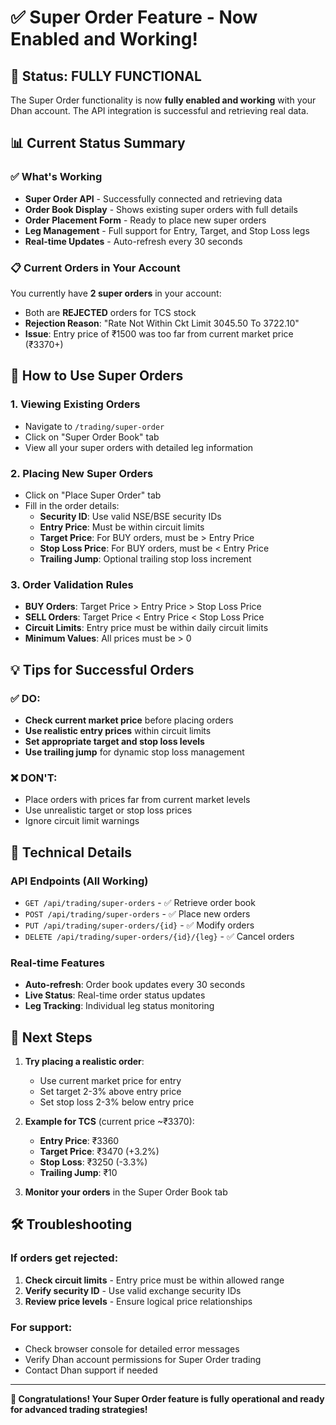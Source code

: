 # ✅ Super Order Feature - Now Enabled and Working!

## 🎉 Status: **FULLY FUNCTIONAL**

The Super Order functionality is now **fully enabled and working** with your Dhan account. The API integration is successful and retrieving real data.

## 📊 Current Status Summary

### ✅ What's Working
- **Super Order API** - Successfully connected and retrieving data
- **Order Book Display** - Shows existing super orders with full details
- **Order Placement Form** - Ready to place new super orders
- **Leg Management** - Full support for Entry, Target, and Stop Loss legs
- **Real-time Updates** - Auto-refresh every 30 seconds

### 📋 Current Orders in Your Account
You currently have **2 super orders** in your account:
- Both are **REJECTED** orders for TCS stock
- **Rejection Reason**: "Rate Not Within Ckt Limit 3045.50 To 3722.10"
- **Issue**: Entry price of ₹1500 was too far from current market price (₹3370+)

## 🚀 How to Use Super Orders

### 1. **Viewing Existing Orders**
- Navigate to `/trading/super-order`
- Click on "Super Order Book" tab
- View all your super orders with detailed leg information

### 2. **Placing New Super Orders**
- Click on "Place Super Order" tab
- Fill in the order details:
  - **Security ID**: Use valid NSE/BSE security IDs
  - **Entry Price**: Must be within circuit limits
  - **Target Price**: For BUY orders, must be > Entry Price
  - **Stop Loss Price**: For BUY orders, must be < Entry Price
  - **Trailing Jump**: Optional trailing stop loss increment

### 3. **Order Validation Rules**
- **BUY Orders**: Target Price > Entry Price > Stop Loss Price
- **SELL Orders**: Target Price < Entry Price < Stop Loss Price
- **Circuit Limits**: Entry price must be within daily circuit limits
- **Minimum Values**: All prices must be > 0

## 💡 Tips for Successful Orders

### ✅ DO:
- **Check current market price** before placing orders
- **Use realistic entry prices** within circuit limits
- **Set appropriate target and stop loss levels**
- **Use trailing jump** for dynamic stop loss management

### ❌ DON'T:
- Place orders with prices far from current market levels
- Use unrealistic target or stop loss prices
- Ignore circuit limit warnings

## 🔧 Technical Details

### API Endpoints (All Working)
- `GET /api/trading/super-orders` - ✅ Retrieve order book
- `POST /api/trading/super-orders` - ✅ Place new orders
- `PUT /api/trading/super-orders/{id}` - ✅ Modify orders
- `DELETE /api/trading/super-orders/{id}/{leg}` - ✅ Cancel orders

### Real-time Features
- **Auto-refresh**: Order book updates every 30 seconds
- **Live Status**: Real-time order status updates
- **Leg Tracking**: Individual leg status monitoring

## 🎯 Next Steps

1. **Try placing a realistic order**:
   - Use current market price for entry
   - Set target 2-3% above entry price
   - Set stop loss 2-3% below entry price

2. **Example for TCS** (current price ~₹3370):
   - **Entry Price**: ₹3360
   - **Target Price**: ₹3470 (+3.2%)
   - **Stop Loss**: ₹3250 (-3.3%)
   - **Trailing Jump**: ₹10

3. **Monitor your orders** in the Super Order Book tab

## 🛠️ Troubleshooting

### If orders get rejected:
1. **Check circuit limits** - Entry price must be within allowed range
2. **Verify security ID** - Use valid exchange security IDs
3. **Review price levels** - Ensure logical price relationships

### For support:
- Check browser console for detailed error messages
- Verify Dhan account permissions for Super Order trading
- Contact Dhan support if needed

---

**🎉 Congratulations! Your Super Order feature is fully operational and ready for advanced trading strategies!**

